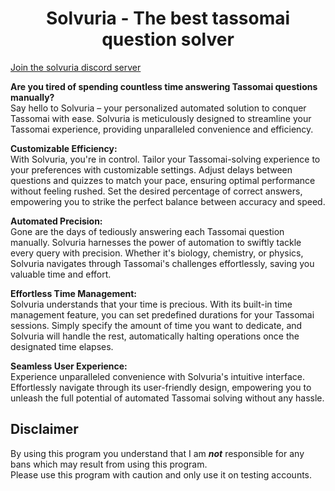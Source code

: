 <h1 align=center>Solvuria - The best tassomai question solver</h1>

[Join the solvuria discord server](https://discord.gg/vAEapP38s6)<br>

**Are you tired of spending countless time answering Tassomai questions manually?**<br>
Say hello to Solvuria – your personalized automated solution to conquer Tassomai with ease. Solvuria is meticulously designed to streamline your Tassomai experience, providing unparalleled convenience and efficiency.

**Customizable Efficiency:**<br>
With Solvuria, you're in control. Tailor your Tassomai-solving experience to your preferences with customizable settings. Adjust delays between questions and quizzes to match your pace, ensuring optimal performance without feeling rushed. Set the desired percentage of correct answers, empowering you to strike the perfect balance between accuracy and speed.

**Automated Precision:**<br>
Gone are the days of tediously answering each Tassomai question manually. Solvuria harnesses the power of automation to swiftly tackle every query with precision. Whether it's biology, chemistry, or physics, Solvuria navigates through Tassomai's challenges effortlessly, saving you valuable time and effort.

**Effortless Time Management:**<br>
Solvuria understands that your time is precious. With its built-in time management feature, you can set predefined durations for your Tassomai sessions. Simply specify the amount of time you want to dedicate, and Solvuria will handle the rest, automatically halting operations once the designated time elapses.

**Seamless User Experience:**<br>
Experience unparalleled convenience with Solvuria's intuitive interface. Effortlessly navigate through its user-friendly design, empowering you to unleash the full potential of automated Tassomai solving without any hassle.

## Disclaimer
By using this program you understand that I am <em><strong>not</strong></em> responsible for any bans which may result from using this program.<br>
Please use this program with caution and only use it on testing accounts.<br>
